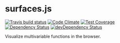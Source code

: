 # surfaces.js
[![Travis build status](http://img.shields.io/travis/jmeas/surfaces.js.svg?style=flat)](https://travis-ci.org/jmeas/surfaces.js)
[![Code Climate](https://codeclimate.com/github/jmeas/surfaces.js/badges/gpa.svg)](https://codeclimate.com/github/jmeas/surfaces.js)
[![Test Coverage](https://codeclimate.com/github/jmeas/surfaces.js/badges/coverage.svg)](https://codeclimate.com/github/jmeas/surfaces.js)
[![Dependency Status](https://david-dm.org/jmeas/surfaces.js.svg)](https://david-dm.org/jmeas/surfaces.js)
[![devDependency Status](https://david-dm.org/jmeas/surfaces.js/dev-status.svg)](https://david-dm.org/jmeas/surfaces.js#info=devDependencies)

Visualize multivariable functions in the browser.

